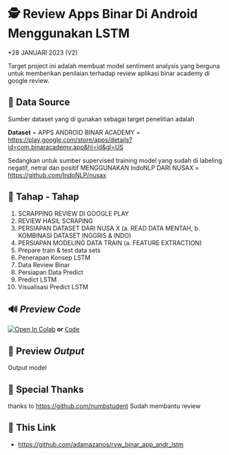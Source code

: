 # 🕵️ Review Apps Binar Di Android Menggunakan LSTM

*28 JANUARI 2023 (V2)

Target project ini adalah membuat model sentiment analysis yang berguna untuk memberikan penilaian terhadap review aplikasi binar academy di google review.

## 💾 Data Source

Sumber dataset yang di gunakan sebagai target penelitian adalah

**Dataset** =
APPS ANDROID BINAR ACADEMY = https://play.google.com/store/apps/details?id=com.binaracademy.app&hl=id&gl=US

Sedangkan untuk sumber supervised training model yang sudah di labeling negatif, netral dan positif MENGGUNAKAN IndoNLP DARI NUSAX = https://github.com/IndoNLP/nusax

## 👣 Tahap - Tahap

1.    SCRAPPING REVIEW DI GOOGLE PLAY
2.    REVIEW HASIL SCRAPING
3.    PERSIAPAN DATASET DARI NUSA X
		(a. READ DATA MENTAH,
		b. KOMBINASI DATASET INGGRIS & INDO)
4.    PERSIAPAN MODELING DATA TRAIN
    (a.    FEATURE EXTRACTION)
5.    Prepare train & test data sets
6.    Penerapan Konsep LSTM
7.    Data Review Binar
8.    Persiapan Data Predict
9.    Predict LSTM
10.    Visualisasi Predict LSTM

## 🔊 *Preview Code*

[![Open In Colab](https://colab.research.google.com/assets/colab-badge.svg)]( https://colab.research.google.com/github/adamazanos/rvw_binar_app_andr_lstm/blob/main/Review_binar_app_android_v2.ipynb ) **or** <kbd> [Code](https://github.com/adamazanos/rvw_binar_app_andr_lstm/blob/main/Review_binar_app_android_v2.ipynb) </kbd>

## 🤖 Preview *Output*
Output model

##  🙌  Special Thanks

thanks to https://github.com/numbstudent Sudah membantu review

## 🔗 This Link

- https://github.com/adamazanos/rvw_binar_app_andr_lstm
